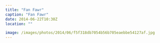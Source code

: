 ```yaml
---
title: "Fan Fawr"
caption: "Fan Fawr"
date: 2014-06-22T10:30Z
location: ""

image: /images/photos/2014/06/f5f318db7054b56b705eaebbe54127af.jpg
---
```

